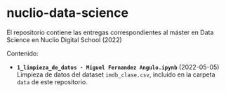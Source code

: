 # nuclio-data-science

El repositorio contiene las entregas correspondientes al máster en Data Science en Nuclio Digital School (2022)

Contenido:

- **`1_limpieza_de_datos - Miguel Fernandez Angulo.ipynb`** (2022-05-05) Limpieza de datos del dataset `imdb_clase.csv`, incluido en la carpeta `data` de este repositorio.


